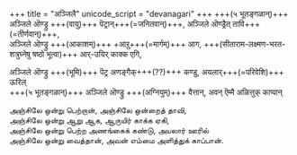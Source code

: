 +++
title = "अञ्जिलै"
unicode_script = "devanagari"
+++
+++(५ भूतङ्गळान्)+++ अञ्जिले ऒण्ड्रु +++(वायु)+++ पॆट्रान्+++(=जनितवान्)+++, अञ्जिले ऒण्ड्रैत् तावि+++(=तीर्णवान्)+++,  
अञ्जिले ऒण्ड्रु +++(आकाशम्)+++ +आऱु+++(=मार्गम्)+++ आग, +++(सीताराम-लक्ष्मण-भरत-शत्रुघ्नेषु षष्ठो भूत्वा)+++ आर्-उयिर् काक्क एगि,  
   
अञ्जिले ऒण्ड्रु +++(भूमि)+++ पॆट्र अणङ्गैक्+++(??)+++ कण्डु, अयलार्+++(=परिवेशि)+++ ऊरिल्  
+++(५ भूतङ्गळान्)+++ अञ्जिले ऒण्ड्रु +++(अग्नियुम्)+++ वैत्तान्, अवन् ऎम्मै अळित्तुक् काप्पान्



அஞ்சிலே ஒன்று பெற்றான், அஞ்சிலே ஒன்றைத் தாவி,  
அஞ்சிலே ஒன்று ஆறு ஆக, ஆருயிர் காக்க ஏகி,  
அஞ்சிலே ஒன்று பெற்ற அணங்கைக் கண்டு, அயலார் ஊரில்  
அஞ்சிலே ஒன்று வைத்தான், அவன் எம்மை அளித்துக் காப்பான்.  
